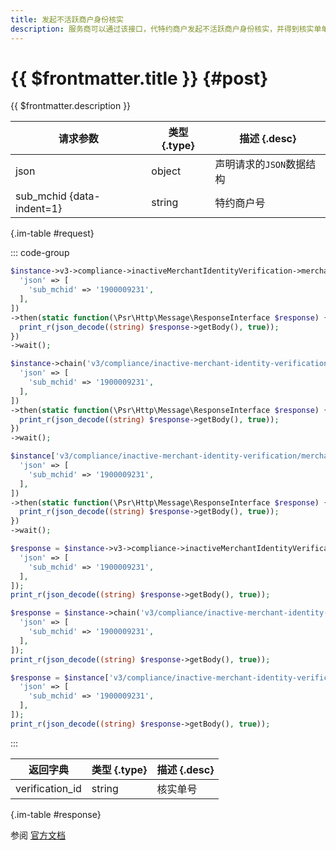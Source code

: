 ```yaml
---
title: 发起不活跃商户身份核实
description: 服务商可以通过该接口，代特约商户发起不活跃商户身份核实，并得到核实单单号。 此接口采用异步处理模式，即在接收到服务商请求后，优先受理请求再异步处理，最终的核实结果可以通过“查询不活跃商户身份核实结果”接口获取。
---
```


# {{ $frontmatter.title }} {#post}

{{ $frontmatter.description }}

| 请求参数 | 类型 {.type} | 描述 {.desc}
| --- | --- | ---
| json | object | 声明请求的`JSON`数据结构
| sub_mchid {data-indent=1} | string | 特约商户号

{.im-table #request}

::: code-group

```php [异步纯链式]
$instance->v3->compliance->inactiveMerchantIdentityVerification->merchants->postAsync([
  'json' => [
    'sub_mchid' => '1900009231',
  ],
])
->then(static function(\Psr\Http\Message\ResponseInterface $response) {
  print_r(json_decode((string) $response->getBody(), true));
})
->wait();
```

```php [异步声明式]
$instance->chain('v3/compliance/inactive-merchant-identity-verification/merchants')->postAsync([
  'json' => [
    'sub_mchid' => '1900009231',
  ],
])
->then(static function(\Psr\Http\Message\ResponseInterface $response) {
  print_r(json_decode((string) $response->getBody(), true));
})
->wait();
```

```php [异步属性式]
$instance['v3/compliance/inactive-merchant-identity-verification/merchants']->postAsync([
  'json' => [
    'sub_mchid' => '1900009231',
  ],
])
->then(static function(\Psr\Http\Message\ResponseInterface $response) {
  print_r(json_decode((string) $response->getBody(), true));
})
->wait();
```

```php [同步纯链式]
$response = $instance->v3->compliance->inactiveMerchantIdentityVerification->merchants->post([
  'json' => [
    'sub_mchid' => '1900009231',
  ],
]);
print_r(json_decode((string) $response->getBody(), true));
```

```php [同步声明式]
$response = $instance->chain('v3/compliance/inactive-merchant-identity-verification/merchants')->post([
  'json' => [
    'sub_mchid' => '1900009231',
  ],
]);
print_r(json_decode((string) $response->getBody(), true));
```

```php [同步属性式]
$response = $instance['v3/compliance/inactive-merchant-identity-verification/merchants']->post([
  'json' => [
    'sub_mchid' => '1900009231',
  ],
]);
print_r(json_decode((string) $response->getBody(), true));
```

:::

| 返回字典 | 类型 {.type} | 描述 {.desc}
| --- | --- | ---
| verification_id | string | 核实单号

{.im-table #response}

参阅 [官方文档](https://pay.weixin.qq.com/docs/partner/apis/inactive-merchant-identity-verification/inactive-mch-identity-verification/create-inactive-merchant-identity-verification.html)
